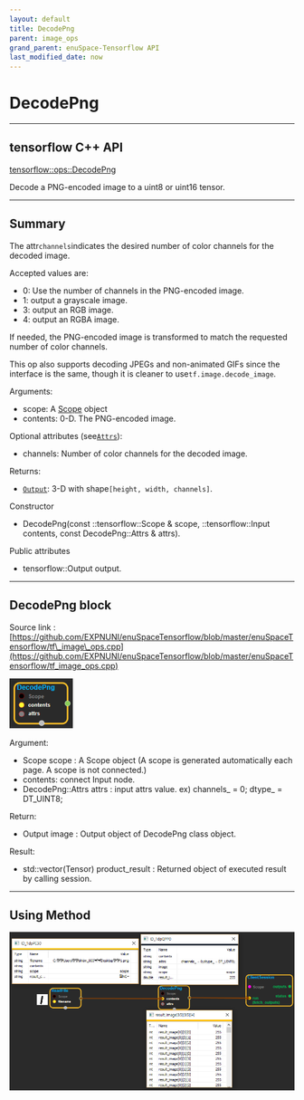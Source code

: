 ```yaml
--- 
layout: default 
title: DecodePng 
parent: image_ops 
grand_parent: enuSpace-Tensorflow API 
last_modified_date: now 
--- 
```


# DecodePng

---

## tensorflow C++ API

[tensorflow::ops::DecodePng](https://www.tensorflow.org/api_docs/cc/class/tensorflow/ops/decode-png)

Decode a PNG-encoded image to a uint8 or uint16 tensor.

---

## Summary

The attr`channels`indicates the desired number of color channels for the decoded image.

Accepted values are:

* 0: Use the number of channels in the PNG-encoded image.
* 1: output a grayscale image.
* 3: output an RGB image.
* 4: output an RGBA image.

If needed, the PNG-encoded image is transformed to match the requested number of color channels.

This op also supports decoding JPEGs and non-animated GIFs since the interface is the same, though it is cleaner to use`tf.image.decode_image`.

Arguments:

* scope: A [Scope](https://www.tensorflow.org/api_docs/cc/class/tensorflow/scope.html#classtensorflow_1_1_scope) object
* contents: 0-D. The PNG-encoded image.

Optional attributes \(see[`Attrs`](https://www.tensorflow.org/api_docs/cc/struct/tensorflow/ops/decode-png/attrs.html#structtensorflow_1_1ops_1_1_decode_png_1_1_attrs)\):

* channels: Number of color channels for the decoded image.

Returns:

* [`Output`](https://www.tensorflow.org/api_docs/cc/class/tensorflow/output.html#classtensorflow_1_1_output): 3-D with shape`[height, width, channels]`.

Constructor

* DecodePng\(const ::tensorflow::Scope & scope, ::tensorflow::Input contents, const DecodePng::Attrs & attrs\).

Public attributes

* tensorflow::Output output.

---

## DecodePng block

Source link : [https://github.com/EXPNUNI/enuSpaceTensorflow/blob/master/enuSpaceTensorflow/tf\_image\_ops.cpp](https://github.com/EXPNUNI/enuSpaceTensorflow/blob/master/enuSpaceTensorflow/tf_image_ops.cpp)

![](./assets/image_DecodePng_Symbol.png)

Argument:

* Scope scope : A Scope object \(A scope is generated automatically each page. A scope is not connected.\)
* contents: connect  Input node.
* DecodePng::Attrs attrs :  input attrs value. ex\) channels\_ = 0;   dtype\_ = DT\_UINT8;

Return:

* Output image : Output object of DecodePng class object.

Result:

* std::vector\(Tensor\) product\_result : Returned object of executed result by calling session.

---

## Using Method

![](./assets/image_DecodePng_Method.png)

